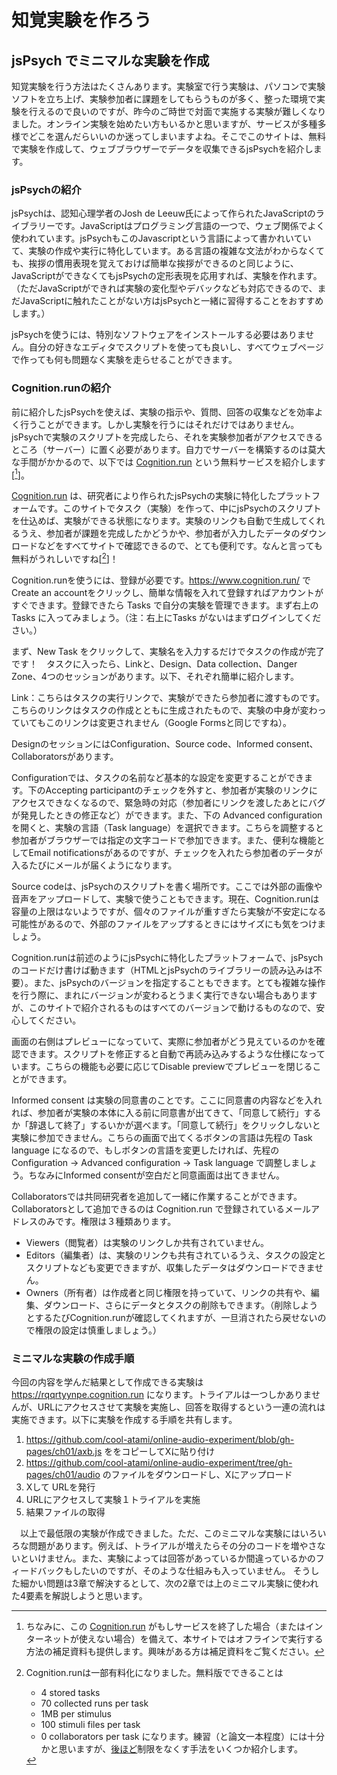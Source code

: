 # 知覚実験を作ろう

## jsPsych でミニマルな実験を作成
<!--文責: 黄-->

知覚実験を行う方法はたくさんあります。実験室で行う実験は、パソコンで実験ソフトを立ち上げ、実験参加者に課題をしてもらうものが多く、整った環境で実験を行えるので良いのですが、昨今のご時世で対面で実施する実験が難しくなりました。オンライン実験を始めたい方もいるかと思いますが、サービスが多種多様でどこを選んだらいいのか迷ってしまいますよね。そこでこのサイトは、無料で実験を作成して、ウェブブラウザーでデータを収集できるjsPsychを紹介します。

### jsPsychの紹介

jsPsychは、認知心理学者のJosh de Leeuw氏によって作られたJavaScriptのライブラリーです。JavaScriptはプログラミング言語の一つで、ウェブ関係でよく使われています。jsPsychもこのJavascriptという言語によって書かれいていて、実験の作成や実行に特化しています。ある言語の複雑な文法がわからなくても、挨拶の慣用表現を覚えておけば簡単な挨拶ができるのと同じように、JavaScriptができなくてもjsPsychの定形表現を応用すれば、実験を作れます。（ただJavaScriptができれば実験の変化型やデバックなども対応できるので、まだJavaScriptに触れたことがない方はjsPsychと一緒に習得することをおすすめします。）

jsPsychを使うには、特別なソフトウェアをインストールする必要はありません。自分の好きなエディタでスクリプトを使っても良いし、すべてウェブページで作っても何も問題なく実験を走らせることができます。

### Cognition.runの紹介

前に紹介したjsPsychを使えば、実験の指示や、質問、回答の収集などを効率よく行うことができます。しかし実験を行うにはそれだけではありません。jsPsychで実験のスクリプトを完成したら、それを実験参加者がアクセスできるところ（サーバー）に置く必要があります。自力でサーバーを構築するのは莫大な手間がかかるので、以下では [Cognition.run](https://www.cognition.run/) という無料サービスを紹介します[[^end]]。

[^end]: ちなみに、この [Cognition.run](https://www.cognition.run/) がもしサービスを終了した場合（またはインターネットが使えない場合）を備えて、本サイトではオフラインで実行する方法の補足資料も提供します。興味がある方は補足資料をご覧ください。

[Cognition.run](https://www.cognition.run/) は、研究者により作られたjsPsychの実験に特化したプラットフォームです。このサイトでタスク（実験）を作って、中にjsPsychのスクリプトを仕込めば、実験ができる状態になります。実験のリンクも自動で生成してくれるうえ、参加者が課題を完成したかどうかや、参加者が入力したデータのダウンロードなどをすべてサイトで確認できるので、とても便利です。なんと言っても無料がうれしいですね[[^free]]！

[^free]: Cognition.runは一部有料化になりました。無料版でできることは
    - 4 stored tasks
    - 70 collected runs per task
    - 1MB per stimulus
    - 100 stimuli files per task
    - 0 collaborators per task
    になります。練習（と論文一本程度）には十分かと思いますが、[後ほど]()制限をなくす手法をいくつか紹介します。 

Cognition.runを使うには、登録が必要です。https://www.cognition.run/ で Create an accountをクリックし、簡単な情報を入れて登録すればアカウントがすぐできます。登録できたら Tasks で自分の実験を管理できます。まず右上の Tasks に入ってみましょう。（注：右上にTasks がないはまずログインしてください。）

まず、New Task をクリックして、実験名を入力するだけでタスクの作成が完了です！　タスクに入ったら、Linkと、Design、Data collection、Danger Zone、4つのセッションがあります。以下、それぞれ簡単に紹介します。

Link：こちらはタスクの実行リンクで、実験ができたら参加者に渡すものです。こちらのリンクはタスクの作成とともに生成されたもので、実験の中身が変わっていてもこのリンクは変更されません（Google Formsと同じですね）。

DesignのセッションにはConfiguration、Source code、Informed consent、Collaboratorsがあります。

Configurationでは、タスクの名前など基本的な設定を変更することができます。下のAccepting participantのチェックを外すと、参加者が実験のリンクにアクセスできなくなるので、緊急時の対応（参加者にリンクを渡したあとにバグが発見したときの修正など）ができます。また、下の Advanced configurationを開くと、実験の言語（Task language）を選択できます。こちらを調整すると参加者がブラウザーでは指定の文字コードで参加できます。また、便利な機能としてEmail notificationsがあるのですが、チェックを入れたら参加者のデータが入るたびにメールが届くようになります。

Source codeは、jsPsychのスクリプトを書く場所です。ここでは外部の画像や音声をアップロードして、実験で使うこともできます。現在、Cognition.runは容量の上限はないようですが、個々のファイルが重すぎたら実験が不安定になる可能性があるので、外部のファイルをアップするときにはサイズにも気をつけましょう。

Cognition.runは前述のようにjsPsychに特化したプラットフォームで、jsPsychのコードだけ書けば動きます（HTMLとjsPsychのライブラリーの読み込みは不要）。また、jsPsychのバージョンを指定することもできます。とても複雑な操作を行う際に、まれにバージョンが変わるとうまく実行できない場合もありますが、このサイトで紹介されるものはすべてのバージョンで動けるものなので、安心してください。

画面の右側はプレビューになっていて、実際に参加者がどう見えているのかを確認できます。スクリプトを修正すると自動で再読み込みするような仕様になっています。こちらの機能も必要に応じてDisable previewでプレビューを閉じることができます。

Informed consent は実験の同意書のことです。ここに同意書の内容などを入れれば、参加者が実験の本体に入る前に同意書が出てきて、「同意して続行」するか「辞退して終了」するいかが選べます。「同意して続行」をクリックしないと実験に参加できません。こちらの画面で出てくるボタンの言語は先程の Task language になるので、もしボタンの言語を変更したければ、先程のConfiguration → Advanced configuration → Task language で調整しましょう。ちなみにInformed consentが空白だと同意画面は出てきません。

Collaboratorsでは共同研究者を追加して一緒に作業することができます。Collaboratorsとして追加できるのは Cognition.run で登録されているメールアドレスのみです。権限は３種類あります。

- Viewers（閲覧者）は実験のリンクしか共有されていません。
- Editors（編集者）は、実験のリンクも共有されているうえ、タスクの設定とスクリプトなども変更できますが、収集したデータはダウンロードできません。
- Owners（所有者）は作成者と同じ権限を持っていて、リンクの共有や、編集、ダウンロード、さらにデータとタスクの削除もできます。（削除しようとするたびCognition.runが確認してくれますが、一旦消されたら戻せないので権限の設定は慎重しましょう。）

### ミニマルな実験の作成手順

今回の内容を学んだ結果として作成できる実験は https://rqqrtyynpe.cognition.run になります。トライアルは一つしかありませんが、URLにアクセスさせて実験を実施し、回答を取得するという一連の流れは実施できます。以下に実験を作成する手順を共有します。

<!-- https://emgithub.com/ -->
<script src="https://gist.github.com/kishiyamat/cc4a18f8ceb376abb4afdcf9366dc595.js"></script>

1. https://github.com/cool-atami/online-audio-experiment/blob/gh-pages/ch01/axb.js ををコピーしてXに貼り付け
1. https://github.com/cool-atami/online-audio-experiment/tree/gh-pages/ch01/audio のファイルをダウンロードし、Xにアップロード
1. Xして URLを発行
1. URLにアクセスして実験１トライアルを実施
1. 結果ファイルの取得

　以上で最低限の実験が作成できました。ただ、このミニマルな実験にはいろいろな問題があります。例えば、トライアルが増えたらその分のコードを増やさないといけません。また、実験によっては回答があっているか間違っているかのフィードバックもしたいのですが、そのような仕組みも入っていません。 そうした細かい問題は3章で解決するとして、次の2章では上のミニマル実験に使われた4要素を解説しようと思います。



<!--TODO: 上にリンクを入れる-->

